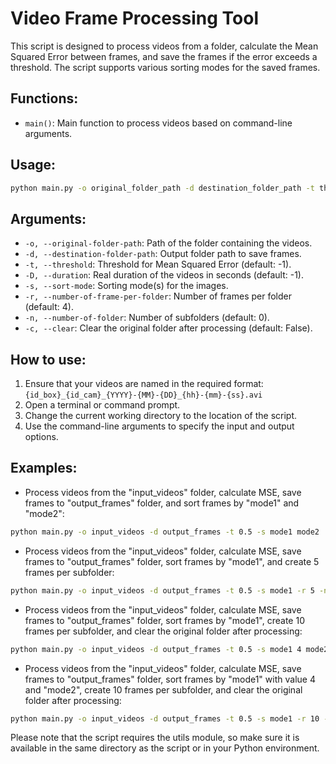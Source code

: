 # Video Frame Processing Tool

This script is designed to process videos from a folder, calculate the Mean Squared Error between frames, and save the frames if the error exceeds a threshold. The script supports various sorting modes for the saved frames.

## Functions:

- `main()`: Main function to process videos based on command-line arguments.

## Usage:

```bash
python main.py -o original_folder_path -d destination_folder_path -t threshold -s sort_mode -r number_of_frame_per_folder -n number_of_folder -c
```

## Arguments:

- `-o, --original-folder-path`: Path of the folder containing the videos.
- `-d, --destination-folder-path`: Output folder path to save frames.
- `-t, --threshold`: Threshold for Mean Squared Error (default: -1).
- `-D, --duration`: Real duration of the videos in seconds (default: -1).
- `-s, --sort-mode`: Sorting mode(s) for the images.
- `-r, --number-of-frame-per-folder`: Number of frames per folder (default: 4).
- `-n, --number-of-folder`: Number of subfolders (default: 0).
- `-c, --clear`: Clear the original folder after processing (default: False).

## How to use:

1) Ensure that your videos are named in the required format:
   `{id_box}_{id_cam}_{YYYY}-{MM}-{DD}_{hh}-{mm}-{ss}.avi`
3) Open a terminal or command prompt.
4) Change the current working directory to the location of the script.
5) Use the command-line arguments to specify the input and output options.

## Examples:

- Process videos from the "input_videos" folder, calculate MSE, save frames to "output_frames" folder, and sort frames by "mode1" and "mode2":

```bash
python main.py -o input_videos -d output_frames -t 0.5 -s mode1 mode2
```

- Process videos from the "input_videos" folder, calculate MSE, save frames to "output_frames" folder, sort frames by "mode1", and create 5 frames per subfolder:

```bash
python main.py -o input_videos -d output_frames -t 0.5 -s mode1 -r 5 -n 5
```

- Process videos from the "input_videos" folder, calculate MSE, save frames to "output_frames" folder, sort frames by "mode1", create 10 frames per subfolder, and clear the original folder after processing:

```bash
python main.py -o input_videos -d output_frames -t 0.5 -s mode1 4 mode2 -r 10 -n 5 -c
```

- Process videos from the "input_videos" folder, calculate MSE, save frames to "output_frames" folder, sort frames by "mode1" with value 4 and "mode2", create 10 frames per subfolder, and clear the original folder after processing:

```bash
python main.py -o input_videos -d output_frames -t 0.5 -s mode1 -r 10 -n 5 -c
```

Please note that the script requires the utils module, so make sure it is available in the same directory as the script or in your Python environment.
